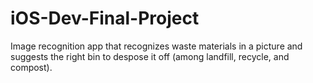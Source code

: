 # iOS-Dev-Final-Project
Image recognition app that recognizes waste materials in a picture and suggests the right bin to despose it off (among landfill, recycle, and compost).
